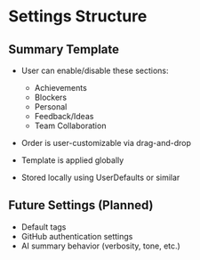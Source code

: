 # Settings Structure

## Summary Template

- User can enable/disable these sections:
  - Achievements
  - Blockers
  - Personal
  - Feedback/Ideas
  - Team Collaboration

- Order is user-customizable via drag-and-drop
- Template is applied globally
- Stored locally using UserDefaults or similar

## Future Settings (Planned)

- Default tags
- GitHub authentication settings
- AI summary behavior (verbosity, tone, etc.)